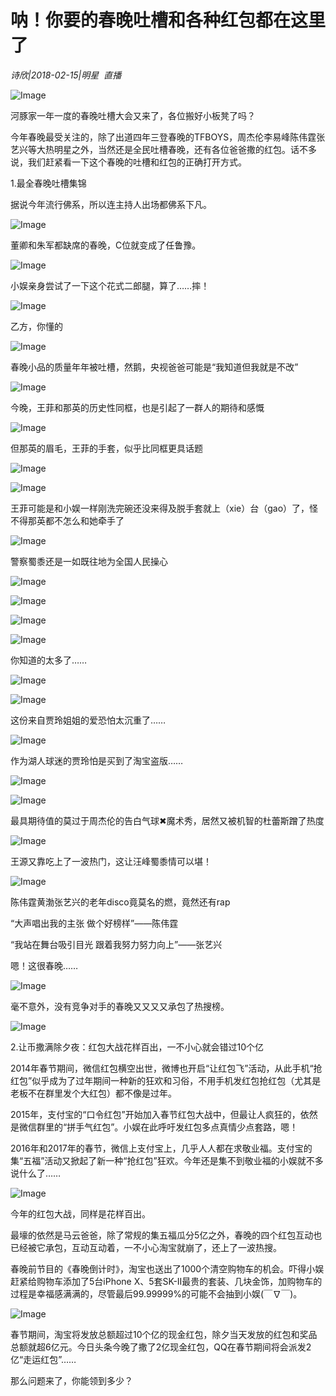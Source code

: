 # 呐！你要的春晚吐槽和各种红包都在这里了

*诗欣|2018-02-15|明星 
                                                直播*

![Image](https://p2.pstatp.com/large/61750000097768caf419)

河豚家一年一度的春晚吐槽大会又来了，各位搬好小板凳了吗？

今年春晚最受关注的，除了出道四年三登春晚的TFBOYS，周杰伦李易峰陈伟霆张艺兴等大热明星之外，当然还是全民吐槽春晚，还有各位爸爸撒的红包。话不多说，我们赶紧看一下这个春晚的吐槽和红包的正确打开方式。

1.最全春晚吐槽集锦

据说今年流行佛系，所以连主持人出场都佛系下凡。

![Image](http://p2.pstatp.com/large/617100052ea893a9eead)

董卿和朱军都缺席的春晚，C位就变成了任鲁豫。

![Image](http://p2.pstatp.com/large/617000059deeefc3aae2)

小娱亲身尝试了一下这个花式二郎腿，算了……摔！

![Image](http://p3.pstatp.com/large/617400035a52157e8774)

乙方，你懂的

![Image](http://p2.pstatp.com/large/617300035b1345752bc6)

春晚小品的质量年年被吐槽，然鹅，央视爸爸可能是“我知道但我就是不改”

![Image](http://p1.pstatp.com/large/616f0005c59c6fbe9221)

今晚，王菲和那英的历史性同框，也是引起了一群人的期待和感慨

![Image](http://p2.pstatp.com/large/617100052ea9218811d2)

但那英的眉毛，王菲的手套，似乎比同框更具话题

![Image](http://p3.pstatp.com/large/617000059df02070247c)

![Image](http://p2.pstatp.com/large/617500000947a6659aa8)

王菲可能是和小娱一样刚洗完碗还没来得及脱手套就上（xie）台（gao）了，怪不得那英都不怎么和她牵手了

![Image](http://p3.pstatp.com/large/617000059df1cfc4ab5a)

警察蜀黍还是一如既往地为全国人民操心

![Image](http://p3.pstatp.com/large/617000059df202be21f2)

![Image](http://p1.pstatp.com/large/617500000948ab11e894)

![Image](http://p1.pstatp.com/large/617400035a535c999ff9)

![Image](http://p3.pstatp.com/large/617400035a54ae0b4b62)

你知道的太多了……

![Image](http://p3.pstatp.com/large/617000059df41612f6ec)

![Image](http://p2.pstatp.com/large/617500000949fbf1259c)

这份来自贾玲姐姐的爱恐怕太沉重了……

![Image](http://p3.pstatp.com/large/61750000094ad21d6cdd)

作为湖人球迷的贾玲怕是买到了淘宝盗版……

![Image](http://p1.pstatp.com/large/617400035a558db786f5)

![Image](http://p2.pstatp.com/large/617000059df571c84288)

最具期待值的莫过于周杰伦的告白气球✖魔术秀，居然又被机智的杜蕾斯蹭了热度

![Image](http://p1.pstatp.com/large/617000059df37d9ac50f)

王源又靠吃上了一波热门，这让汪峰蜀黍情可以堪！

![Image](http://p3.pstatp.com/large/617000059df6df0926db)

陈伟霆黄渤张艺兴的老年disco竟莫名的燃，竟然还有rap

“大声唱出我的主张 做个好榜样”——陈伟霆

“我站在舞台吸引目光 跟着我努力努力向上”——张艺兴

嗯！这很春晚……

![Image](http://p2.pstatp.com/large/61750000094dccfabc33)

毫不意外，没有竞争对手的春晚又又又又承包了热搜榜。

![Image](http://p3.pstatp.com/large/61750000094b0e465031)

2.让币撒满除夕夜：红包大战花样百出，一不小心就会错过10个亿

2014年春节期间，微信红包横空出世，微博也开启“让红包飞”活动，从此手机“抢红包”似乎成为了过年期间一种新的狂欢和习俗，不用手机发红包抢红包（尤其是老板不在群里发个大红包）都不像是过年。

2015年，支付宝的“口令红包”开始加入春节红包大战中，但最让人疯狂的，依然是微信群里的“拼手气红包”。小娱在此呼吁发红包多点真情少点套路，嗯！

2016年和2017年的春节，微信上支付宝上，几乎人人都在求敬业福。支付宝的集“五福”活动又掀起了新一种“抢红包”狂欢。今年还是集不到敬业福的小娱就不多说什么了……

![Image](http://p2.pstatp.com/large/617100052eaa8b144297)

今年的红包大战，同样是花样百出。

最壕的依然是马云爸爸，除了常规的集五福瓜分5亿之外，春晚的四个红包互动也已经被它承包，互动互动着，一不小心淘宝就崩了，还上了一波热搜。

春晚前节目的《春晚倒计时》，淘宝也送出了1000个清空购物车的机会。吓得小娱赶紧给购物车添加了5台iPhone X、5套SK-II最贵的套装、几块金饰，加购物车的过程是幸福感满满的，尽管最后99.99999%的可能不会抽到小娱(￣∇￣)。

![Image](http://p3.pstatp.com/large/61750000094ca5e264f4)

春节期间，淘宝将发放总额超过10个亿的现金红包，除夕当天发放的红包和奖品总额就超6亿元。今日头条今晚了撒了2亿现金红包，QQ在春节期间将会派发2亿“走运红包”……

那么问题来了，你能领到多少？

